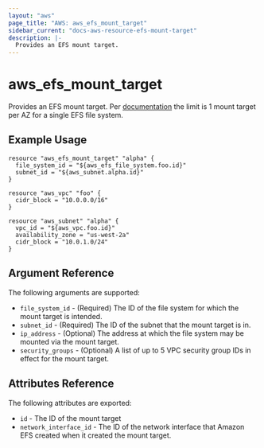 ```yaml
---
layout: "aws"
page_title: "AWS: aws_efs_mount_target"
sidebar_current: "docs-aws-resource-efs-mount-target"
description: |-
  Provides an EFS mount target.
---
```


# aws\_efs\_mount\_target

Provides an EFS mount target. Per [documentation](https://docs.aws.amazon.com/efs/latest/ug/limits.html)
the limit is 1 mount target per AZ for a single EFS file system.

## Example Usage

```
resource "aws_efs_mount_target" "alpha" {
  file_system_id = "${aws_efs_file_system.foo.id}"
  subnet_id = "${aws_subnet.alpha.id}"
}

resource "aws_vpc" "foo" {
  cidr_block = "10.0.0.0/16"
}

resource "aws_subnet" "alpha" {
  vpc_id = "${aws_vpc.foo.id}"
  availability_zone = "us-west-2a"
  cidr_block = "10.0.1.0/24"
}
```

## Argument Reference

The following arguments are supported:

* `file_system_id` - (Required) The ID of the file system for which the mount target is intended.
* `subnet_id` - (Required) The ID of the subnet that the mount target is in.
* `ip_address` - (Optional) The address at which the file system may be mounted via the mount target.
* `security_groups` - (Optional) A list of up to 5 VPC security group IDs in effect for the mount target.

## Attributes Reference

The following attributes are exported:

* `id` - The ID of the mount target
* `network_interface_id` - The ID of the network interface that Amazon EFS created when it created the mount target.
